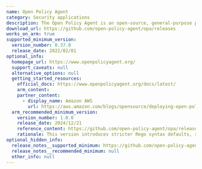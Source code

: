 ```yaml
---
name: Open Policy Agent
category: Security applications
description: The Open Policy Agent is an open-source, general-purpose policy engine that unifies policy enforcement across the stack.
download_url: https://github.com/open-policy-agent/opa/releases
works_on_arm: true
supported_minimum_version:
  version_number: 0.37.0
  release_date: 2022/02/01
optional_info:
  homepage_url: https://www.openpolicyagent.org/
  support_caveats: null
  alternative_options: null
  getting_started_resources:
    official_docs: https://www.openpolicyagent.org/docs/latest/
    arm_content:
    partner_content:
      - display_name: Amazon AWS
        url: https://aws.amazon.com/blogs/opensource/deploying-open-policy-agent-opa-as-a-sidecar-on-amazon-elastic-container-service-amazon-ecs/
  arm_recommended_minimum_version:
    version_number: 1.0.0
    release_date: 2024/12/21
    reference_content: https://github.com/open-policy-agent/opa/releases/tag/v1.0.0
    rationale: This version introduces stricter Rego syntax defaults, requiring if and contains, and disallowing duplicate/shadowed imports. It delivers major memory optimizations, cutting allocations and improving evaluation speed by 10–20%. Test suite performance was significantly boosted, with topdown and storage/disk tests running 50% and 75% faster, respectively. Additional updates include support for scientific notation, customizable Prometheus metrics, and enhanced Rego v1 compatibility.
optional_hidden_info:
  release_notes__supported_minimum: https://github.com/open-policy-agent/opa/releases/tag/v0.37.0
  release_notes__recommended_minimum: null
  other_info: null
---
```

